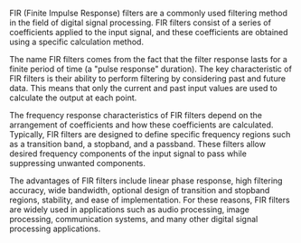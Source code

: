 FIR (Finite Impulse Response) filters are a commonly used filtering method in the field of digital signal processing. FIR filters consist of a series of coefficients applied to the input signal, and these coefficients are obtained using a specific calculation method.

The name FIR filters comes from the fact that the filter response lasts for a finite period of time (a "pulse response" duration). The key characteristic of FIR filters is their ability to perform filtering by considering past and future data. This means that only the current and past input values are used to calculate the output at each point.

The frequency response characteristics of FIR filters depend on the arrangement of coefficients and how these coefficients are calculated. Typically, FIR filters are designed to define specific frequency regions such as a transition band, a stopband, and a passband. These filters allow desired frequency components of the input signal to pass while suppressing unwanted components.

The advantages of FIR filters include linear phase response, high filtering accuracy, wide bandwidth, optional design of transition and stopband regions, stability, and ease of implementation. For these reasons, FIR filters are widely used in applications such as audio processing, image processing, communication systems, and many other digital signal processing applications.
